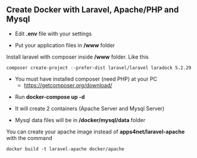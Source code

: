 ## Create Docker with Laravel, Apache/PHP and Mysql

* Edit **.env** file with your settings

* Put your application files in **/www** folder

Install laravel with composer inside **/www** folder. Like this
    
    composer create-project --prefer-dist laravel/laravel laradock 5.2.29
    
- You must have installed composer (need PHP) at your PC
    - https://getcomposer.org/download/

* Run **docker-compose up -d**

* It will create 2 containers (Apache Server and Mysql Server)

* Mysql data files will be in **/docker/mysql/data** folder

You can create your apache image instead of **apps4net/laravel-apache** with the command

    docker build -t laravel-apache docker/apache
